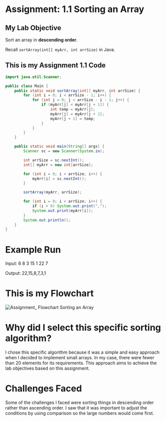 # Assignment: 1.1 Sorting an Array

## My Lab Objective
Sort an array in **descending order**.

Recall `sortArray(int[] myArr, int arrSize)` in Java.


## This is my Assignment 1.1 Code

```java
import java.util.Scanner;

public class Main {
    public static void sortArray(int[] myArr, int arrSize) {
        for (int i = 0; i < arrSize - 1; i++) {
            for (int j = 0; j < arrSize - i - 1; j++) {
                if (myArr[j] < myArr[j + 1]) {
                    int temp = myArr[j];
                    myArr[j] = myArr[j + 1];
                    myArr[j + 1] = temp;
                }
            }
        }
    }

    public static void main(String[] args) {
        Scanner sc = new Scanner(System.in);

        int arrSize = sc.nextInt();   
        int[] myArr = new int[arrSize];

        for (int i = 0; i < arrSize; i++) {
            myArr[i] = sc.nextInt();
        }

        sortArray(myArr, arrSize);

        for (int i = 0; i < arrSize; i++) {
            if (i > 0) System.out.print(",");
            System.out.print(myArr[i]);
        }
        System.out.println();
    }
}
```


# Example Run

Input: 6 8 3 15 1 22 7

Output:  22,15,8,7,3,1


# This is my Flowchart

![Assignment_ Flowchart Sorting an Array](https://github.com/user-attachments/assets/c11e6c0e-f018-4ea9-945f-aaa3b66815aa)


# Why did I select this specific sorting algorithm?
I chose this specific algorithm because it was a simple and easy approach when I decided to implement small arrays. In my case, there were fewer than 20 elements for its requirements. This approach aims to achieve the lab objectives based on this assignment.

# Challenges Faced
Some of the challenges I faced were sorting things in descending order rather than ascending order. I saw that it was important to adjust the conditions by using comparison so the large numbers would come first.

